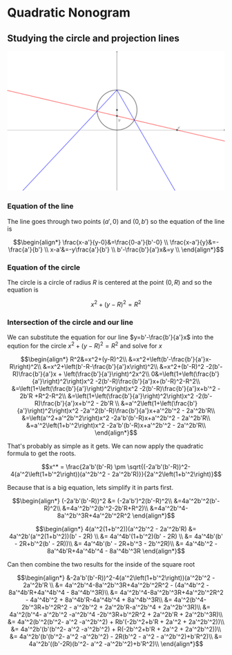 # Quadratic Nonogram

## Studying the circle and projection lines

![circle setup](./img/quad.svg)

### Equation of the line

The line goes through two points $(a',0)$ and $(0,b')$ so the equation of the line is

```math
\begin{align*}
\frac{x-a'}{y-0}&=\frac{0-a'}{b'-0} \\
\frac{x-a'}{y}&=-\frac{a'}{b'} \\
x-a'&=-y\frac{a'}{b'} \\
b'-\frac{b'}{a'}x&=y \\
\end{align*}
```

### Equation of the circle

The circle is a circle of radius $R$ is centered at the point $(0,R)$ and so the equation is

```math
x^2+(y-R)^2=R^2
```

### Intersection of the circle and our line

We can substitute the equation for our line $y=b'-\frac{b'}{a'}x$ into the eqution for the circle $x^2+(y-R)^2=R^2$ and solve for $x$

```math
\begin{align*}
R^2&=x^2+(y-R)^2\\
&=x^2+\left(b'-\frac{b'}{a'}x-R\right)^2\\
&=x^2+\left(b'-R-\frac{b'}{a'}x\right)^2\\
&=x^2+(b'-R)^2 -2(b'-R)\frac{b'}{a'}x + \left(\frac{b'}{a'}\right)^2x^2\\
0&=\left(1+\left(\frac{b'}{a'}\right)^2\right)x^2 -2(b'-R)\frac{b'}{a'}x+(b'-R)^2-R^2\\
&=\left(1+\left(\frac{b'}{a'}\right)^2\right)x^2 -2(b'-R)\frac{b'}{a'}x+b'^2 - 2b'R +R^2-R^2\\
&=\left(1+\left(\frac{b'}{a'}\right)^2\right)x^2 -2(b'-R)\frac{b'}{a'}x+b'^2 - 2b'R \\
&=a'^2\left(1+\left(\frac{b'}{a'}\right)^2\right)x^2 -2a'^2(b'-R)\frac{b'}{a'}x+a'^2b'^2 - 2a'^2b'R\\
&=\left(a'^2+a'^2b'^2\right)x^2 -2a'b'(b'-R)x+a'^2b'^2 - 2a'^2b'R\\
&=a'^2\left(1+b'^2\right)x^2 -2a'b'(b'-R)x+a'^2b'^2 - 2a'^2b'R\\
\end{align*}
```

That's probably as simple as it gets. We can now apply the quadratic formula to get the roots.

```math
x^* = \frac{2a'b'(b'-R) \pm \sqrt{(-2a'b'(b'-R))^2-4(a'^2\left(1+b'^2\right))(a'^2b'^2 - 2a'^2b'R)}}{2a'^2\left(1+b'^2\right)}
```

Because that is a big equation, lets simplify it in parts first.

```math
\begin{align*}
(-2a'b'(b'-R))^2 &= (-2a'b')^2(b'-R)^2\\
&=4a'^2b'^2(b'-R)^2\\
&=4a'^2b'^2(b'^2-2b'R+R^2)\\
&=4a'^2b'^4-8a'^2b'^3R+4a'^2b'^2R^2
\end{align*}
```

```math
\begin{align*}
4(a'^2(1+b'^2))(a'^2b'^2 - 2a'^2b'R) &=
4a'^2b'(a'^2(1+b'^2))(b' - 2R) \\
&= 4a'^4b'(1+b'^2)(b' - 2R) \\
&= 4a'^4b'(b' - 2R+b'^2(b' - 2R))\\
&= 4a'^4b'(b' - 2R+b'^3 - 2b'^2R)\\
&= 4a'^4b'^2 - 8a'^4b'R+4a'^4b'^4 - 8a'^4b'^3R
\end{align*}
```

Can then combine the two results for the inside of the square root

```math
\begin{align*}
&-2a'b'(b'-R))^2-4(a'^2\left(1+b'^2\right))(a'^2b'^2 - 2a'^2b'R \\
&= 4a'^2b'^4-8a'^2b'^3R+4a'^2b'^2R^2 - (4a'^4b'^2 - 8a'^4b'R+4a'^4b'^4 - 8a'^4b'^3R)\\
&= 4a'^2b'^4-8a'^2b'^3R+4a'^2b'^2R^2 - 4a'^4b'^2 + 8a'^4b'R-4a'^4b'^4 + 8a'^4b'^3R\\
&= 4a'^2(b'^4-2b'^3R+b'^2R^2 - a'^2b'^2 + 2a'^2b'R-a'^2b'^4 + 2a'^2b'^3R)\\
&= 4a'^2(b'^4- a'^2b'^2 -a'^2b'^4 -2b'^3R+b'^2R^2  + 2a'^2b'R + 2a'^2b'^3R)\\
&= 4a'^2(b'^2(b'^2- a'^2 -a'^2b'^2) + Rb'(-2b'^2+b'R  + 2a'^2 + 2a'^2b'^2))\\
&= 4a'^2b'(b'(b'^2- a'^2 -a'^2b'^2) + R(-2b'^2+b'R  + 2a'^2 + 2a'^2b'^2))\\
&= 4a'^2b'(b'(b'^2- a'^2 -a'^2b'^2) - 2R(b'^2  - a'^2 - a'^2b'^2)+b'R^2)\\
&= 4a'^2b'((b'-2R)(b'^2- a'^2 -a'^2b'^2)+b'R^2)\\
\end{align*}
```
